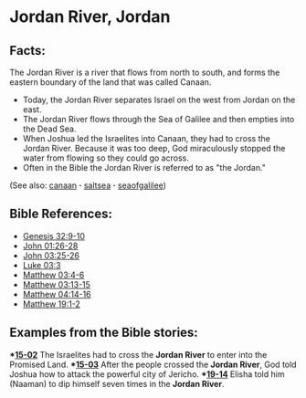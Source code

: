 # Jordan River, Jordan #

## Facts: ##

The Jordan River is a river that flows from north to south, and forms the eastern boundary of the land that was called Canaan.

* Today, the Jordan River separates Israel on the west from Jordan on the east. 
* The Jordan River flows through the Sea of Galilee and then empties into the Dead Sea.
* When Joshua led the Israelites into Canaan, they had to cross the Jordan River. Because it was too deep, God miraculously stopped the water from flowing so they could go across.
* Often in the Bible the Jordan River is referred to as "the Jordan."

(See also: [canaan](../other/canaan.md) **·** [saltsea](../other/saltsea.md) **·** [seaofgalilee](../other/seaofgalilee.md))

## Bible References: ##

* [Genesis 32:9-10](https://door43.org/en/bible/notes/gen/32/09)
* [John 01:26-28](https://door43.org/en/bible/notes/jhn/01/26)
* [John 03:25-26](https://door43.org/en/bible/notes/jhn/03/25)
* [Luke 03:3](https://door43.org/en/bible/notes/luk/03/03)
* [Matthew 03:4-6](https://door43.org/en/bible/notes/mat/03/04)
* [Matthew 03:13-15](https://door43.org/en/bible/notes/mat/03/13)
* [Matthew 04:14-16](https://door43.org/en/bible/notes/mat/04/14)
* [Matthew 19:1-2](https://door43.org/en/bible/notes/mat/19/01)

## Examples from the Bible stories: ##

  __*[15-02](https://door43.org/en/obs/notes/frames/15-02)__ The Israelites had to cross the __Jordan River__ to enter into the Promised Land. 
  __*[15-03](https://door43.org/en/obs/notes/frames/15-03)__ After the people crossed the __Jordan River__, God told Joshua how to attack the powerful city of Jericho. 
  __*[19-14](https://door43.org/en/obs/notes/frames/19-14)__ Elisha told him (Naaman) to dip himself seven times in the __Jordan River__. 



